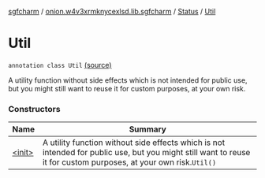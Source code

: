 [sgfcharm](../../../index.md) / [onion.w4v3xrmknycexlsd.lib.sgfcharm](../../index.md) / [Status](../index.md) / [Util](./index.md)

# Util

`annotation class Util` [(source)](https://github.com/w4v3/sgfcharm/tree/master/sgfcharm/src/main/java/onion/w4v3xrmknycexlsd/lib/sgfcharm/Annotations.kt#L46)

A utility function without side effects which is not intended for public use,
but you might still want to reuse it for custom purposes, at your own risk.

### Constructors

| Name | Summary |
|---|---|
| [&lt;init&gt;](-init-.md) | A utility function without side effects which is not intended for public use, but you might still want to reuse it for custom purposes, at your own risk.`Util()` |
